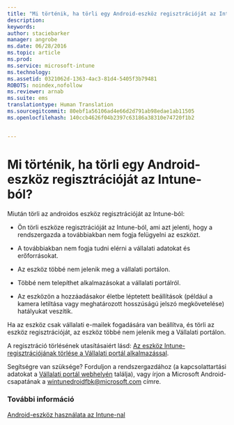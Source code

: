 ```yaml
---
title: "Mi történik, ha törli egy Android-eszköz regisztrációját az Intune-ból? | Microsoft Intune"
description: 
keywords: 
author: staciebarker
manager: angrobe
ms.date: 06/28/2016
ms.topic: article
ms.prod: 
ms.service: microsoft-intune
ms.technology: 
ms.assetid: 0321062d-1363-4ac3-81d4-5405f3b79481
ROBOTS: noindex,nofollow
ms.reviewer: arnab
ms.suite: ems
translationtype: Human Translation
ms.sourcegitcommit: 80ebf1a56106ad4e66d2d791ab98edae1ab11505
ms.openlocfilehash: 140ccb4626f04b2397c63186a38310e74720f1b2


---
```



# Mi történik, ha törli egy Android-eszköz regisztrációját az Intune-ból?

Miután törli az androidos eszköz regisztrációját az Intune-ból:

-   Ön törli eszköze regisztrációját az Intune-ból, ami azt jelenti, hogy a rendszergazda a továbbiakban nem fogja felügyelni az eszközt.

-   A továbbiakban nem fogja tudni elérni a vállalati adatokat és erőforrásokat.

-   Az eszköz többé nem jelenik meg a vállalati portálon.

-   Többé nem telepíthet alkalmazásokat a vállalati portálról.

-   Az eszközön a hozzáadásakor életbe léptetett beállítások (például a kamera letiltása vagy meghatározott hosszúságú jelszó megkövetelése) hatályukat veszítik.

Ha az eszköz csak vállalati e-mailek fogadására van beállítva, és törli az eszköz regisztrációját, az eszköz többé nem jelenik meg a Vállalati portálon.

A regisztráció törlésének utasításaiért lásd: [Az eszköz Intune-regisztrációjának törlése a Vállalati portál alkalmazással](unenroll-your-device-from-intune-android.md).

Segítségre van szüksége? Forduljon a rendszergazdához (a kapcsolattartási adatokat a [Vállalati portál webhelyén](http://portal.manage.microsoft.com) találja), vagy írjon a Microsoft Android-csapatának a wintunedroidfbk@microsoft.com címre.


### További információ
[Android-eszköz használata az Intune-nal](using-your-android-device-with-intune.md)



<!--HONumber=Aug16_HO1-->


